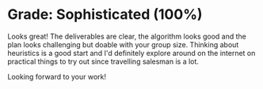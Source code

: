 # Grade: Sophisticated (100%)

Looks great! The deliverables are clear, the algorithm looks good and the plan looks challenging but doable with your group size. Thinking about heuristics is a good start and I'd definitely explore around on the internet on practical things to try out since travelling salesman is a lot.

Looking forward to your work!

